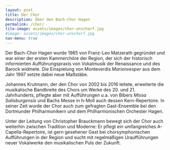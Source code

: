 ```yaml
---
layout: post
title: Der Chor
description: Über den Bach-Chor Hagen
permalink: /chor/
tile-image: assets/images/chor-unscharf.jpg
#image: assets/images/chor-unscharf.jpg
nav-menu: true
---
```


Der Bach-Chor Hagen wurde 1985 von Franz-Leo Matzerath gegründet und war einer der ersten Kammerchöre der Region, der sich der historisch informierten Aufführungspraxis von Vokalmusik der Renaissance und des Barock widmete.
Die Einspielung von Monteverdis <i>Marienvesper</i> aus dem Jahr 1997 setzte dabei neue Maßstäbe.

Johannes Krutmann, der den Chor von 2002 bis 2016 leitete, erweiterte die musikalische Bandbreite des Chors um Werke des 20. und 21. Jahrhunderts, pflegte aber mit Aufführungen u.a. von Bibers <i>Missa Salisburgensis</i> und Bachs Messe in h-Moll auch dessen Kern-Repertoire.
In seiner Zeit wurde der Chor auch zum gefragten Gast-Ensemble bei den Dortmunder Philharmonikern und dem Philharmonischen Orchester Hagen.

Unter der Leitung von Christopher Brauckmann bewegt sich der Chor auch weiterhin zwischen Tradition und Moderne:
Er pflegt ein umfangreiches A-Capella-Repertoire, ist gern gesehener Gast bei chorsymphonischen Aufführungen in der Region und sucht mit regelmäßigen Uraufführungen neuer Vokalwerke den musikalischen Puls der Zukunft.
